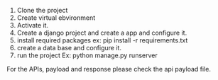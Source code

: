 1. Clone the project
2. Create virtual ebvironment
3. Activate it.
4. Create a django project and create a app and configure it.
5. install required packages ex: pip install -r requirements.txt
6. create a data base and configure it.
7. run the project Ex: python manage.py runserver


For the APIs, payload and response please check the api payload file.
